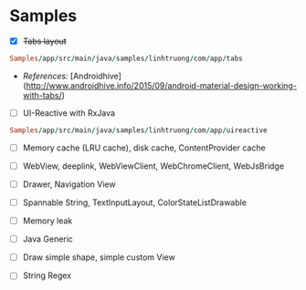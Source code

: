 # Samples
- [x] ~~Tabs layout~~
```ruby
Samples/app/src/main/java/samples/linhtruong/com/app/tabs
```
+ *References:* [Androidhive] (http://www.androidhive.info/2015/09/android-material-design-working-with-tabs/)

- [ ] UI-Reactive with RxJava
```ruby
Samples/app/src/main/java/samples/linhtruong/com/app/uireactive
```

- [ ] Memory cache (LRU cache), disk cache, ContentProvider cache

- [ ] WebView, deeplink, WebViewClient, WebChromeClient, WebJsBridge

- [ ] Drawer, Navigation View

- [ ] Spannable String, TextInputLayout, ColorStateListDrawable

- [ ] Memory leak

- [ ] Java Generic

- [ ] Draw simple shape, simple custom View

- [ ] String Regex

